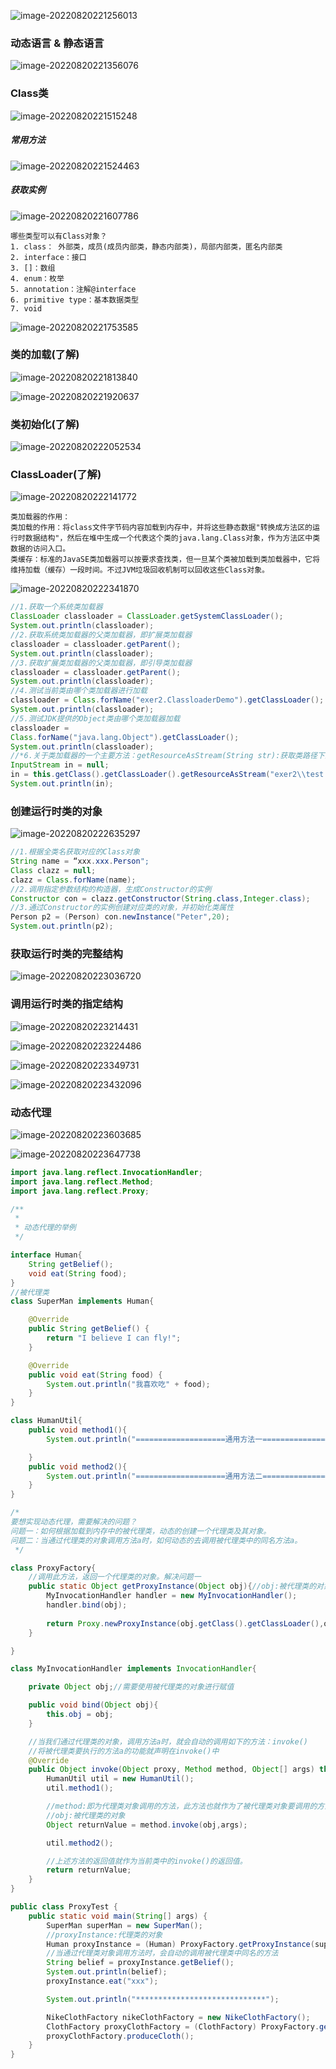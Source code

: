 ![image-20220820221256013](images/image-20220820221256013.png)

### 动态语言 & 静态语言

![image-20220820221356076](images/image-20220820221356076.png)

### Class类

![image-20220820221515248](images/image-20220820221515248.png)

##### 常用方法

![image-20220820221524463](images/image-20220820221524463.png)

##### 获取实例

![image-20220820221607786](images/image-20220820221607786.png)

```shell
哪些类型可以有Class对象？
1. class： 外部类，成员(成员内部类，静态内部类)，局部内部类，匿名内部类
2. interface：接口
3. []：数组
4. enum：枚举
5. annotation：注解@interface
6. primitive type：基本数据类型
7. void
```

![image-20220820221753585](images/image-20220820221753585.png)

### 类的加载(了解)

![image-20220820221813840](images/image-20220820221813840.png)

![image-20220820221920637](images/image-20220820221920637.png)

### 类初始化(了解)

![image-20220820222052534](images/image-20220820222052534.png)

### ClassLoader(了解)

![image-20220820222141772](images/image-20220820222141772.png)

```shell
类加载器的作用：
类加载的作用：将class文件字节码内容加载到内存中，并将这些静态数据"转换成方法区的运行时数据结构"，然后在堆中生成一个代表这个类的java.lang.Class对象，作为方法区中类数据的访问入口。
类缓存：标准的JavaSE类加载器可以按要求查找类，但一旦某个类被加载到类加载器中，它将维持加载（缓存）一段时间。不过JVM垃圾回收机制可以回收这些Class对象。
```

![image-20220820222341870](images/image-20220820222341870.png)

```java
//1.获取一个系统类加载器
ClassLoader classloader = ClassLoader.getSystemClassLoader();
System.out.println(classloader);
//2.获取系统类加载器的父类加载器，即扩展类加载器
classloader = classloader.getParent();
System.out.println(classloader);
//3.获取扩展类加载器的父类加载器，即引导类加载器
classloader = classloader.getParent();
System.out.println(classloader);
//4.测试当前类由哪个类加载器进行加载
classloader = Class.forName("exer2.ClassloaderDemo").getClassLoader();
System.out.println(classloader);
//5.测试JDK提供的Object类由哪个类加载器加载
classloader = 
Class.forName("java.lang.Object").getClassLoader();
System.out.println(classloader);
//*6.关于类加载器的一个主要方法：getResourceAsStream(String str):获取类路径下的指定文件的输入流
InputStream in = null;
in = this.getClass().getClassLoader().getResourceAsStream("exer2\\test.properties");
System.out.println(in);
```

### 创建运行时类的对象

![image-20220820222635297](images/image-20220820222635297.png)

```java
//1.根据全类名获取对应的Class对象
String name = “xxx.xxx.Person";
Class clazz = null;
clazz = Class.forName(name);
//2.调用指定参数结构的构造器，生成Constructor的实例
Constructor con = clazz.getConstructor(String.class,Integer.class);
//3.通过Constructor的实例创建对应类的对象，并初始化类属性
Person p2 = (Person) con.newInstance("Peter",20);
System.out.println(p2);
```

### 获取运行时类的完整结构

![image-20220820223036720](images/image-20220820223036720.png)

### 调用运行时类的指定结构

![image-20220820223214431](images/image-20220820223214431.png)

![image-20220820223224486](images/image-20220820223224486.png)

![image-20220820223349731](images/image-20220820223349731.png)

![image-20220820223432096](images/image-20220820223432096.png)

### 动态代理

![image-20220820223603685](images/image-20220820223603685.png)

![image-20220820223647738](images/image-20220820223647738.png)

```java
import java.lang.reflect.InvocationHandler;
import java.lang.reflect.Method;
import java.lang.reflect.Proxy;

/**
 *
 * 动态代理的举例
 */

interface Human{
    String getBelief();
    void eat(String food);
}
//被代理类
class SuperMan implements Human{

    @Override
    public String getBelief() {
        return "I believe I can fly!";
    }

    @Override
    public void eat(String food) {
        System.out.println("我喜欢吃" + food);
    }
}

class HumanUtil{
    public void method1(){
        System.out.println("====================通用方法一====================");

    }
    public void method2(){
        System.out.println("====================通用方法二====================");
    }
}

/*
要想实现动态代理，需要解决的问题？
问题一：如何根据加载到内存中的被代理类，动态的创建一个代理类及其对象。
问题二：当通过代理类的对象调用方法a时，如何动态的去调用被代理类中的同名方法a。
 */

class ProxyFactory{
    //调用此方法，返回一个代理类的对象。解决问题一
    public static Object getProxyInstance(Object obj){//obj:被代理类的对象
        MyInvocationHandler handler = new MyInvocationHandler();
        handler.bind(obj);
   
        return Proxy.newProxyInstance(obj.getClass().getClassLoader(),obj.getClass().getInterfaces(),handler);
    }

}

class MyInvocationHandler implements InvocationHandler{

    private Object obj;//需要使用被代理类的对象进行赋值

    public void bind(Object obj){
        this.obj = obj;
    }

    //当我们通过代理类的对象，调用方法a时，就会自动的调用如下的方法：invoke()
    //将被代理类要执行的方法a的功能就声明在invoke()中
    @Override
    public Object invoke(Object proxy, Method method, Object[] args) throws Throwable {
        HumanUtil util = new HumanUtil();
        util.method1();

        //method:即为代理类对象调用的方法，此方法也就作为了被代理类对象要调用的方法
        //obj:被代理类的对象
        Object returnValue = method.invoke(obj,args);

        util.method2();

        //上述方法的返回值就作为当前类中的invoke()的返回值。
        return returnValue;
    }
}

public class ProxyTest {
    public static void main(String[] args) {
        SuperMan superMan = new SuperMan();
        //proxyInstance:代理类的对象
        Human proxyInstance = (Human) ProxyFactory.getProxyInstance(superMan);
        //当通过代理类对象调用方法时，会自动的调用被代理类中同名的方法
        String belief = proxyInstance.getBelief();
        System.out.println(belief);
        proxyInstance.eat("xxx");

        System.out.println("*****************************");

        NikeClothFactory nikeClothFactory = new NikeClothFactory();
        ClothFactory proxyClothFactory = (ClothFactory) ProxyFactory.getProxyInstance(nikeClothFactory);
        proxyClothFactory.produceCloth();
    }
}
```

